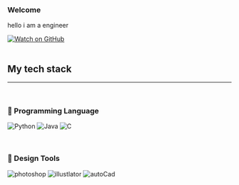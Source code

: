 ### Welcome 
hello i am a engineer 


[![Watch on GitHub](https://img.shields.io/github/watchers/brightjun/brightjun.svg?style=social)](https://github.com/brightjun/brightjun/watchers)
<br />
<br />
## My tech stack
----

<br />
<h3>📌 Programming Language </h3>

![Python](https://img.shields.io/badge/-Python-%23F7DF1C?style=for-the-badge&logo=python&logoColor=000000&labelColor=%23F7DF1C)
![Java](https://img.shields.io/badge/-java-%23F7DF1C?style=for-the-badge&logo=&logoColor=000000&labelColor=%23F7DF1C)
![C](https://img.shields.io/badge/-C-%23F7DF1C?style=for-the-badge&logo=python&logoColor=000000&labelColor=%23F7DF1C)

<br />
<h3>📌 Design Tools </h3>

![photoshop](https://img.shields.io/badge/-photoshop-%23F7DF1C?style=for-the-badge&logo=adobePhotoshop&logoColor=000000&labelColor=%23F7DF1C)
![illustlator](https://img.shields.io/badge/-Illustrator-%23F7DF1C?style=for-the-badge&logo=adobeIllustrator&logoColor=000000&labelColor=%23F7DF1C)
![autoCad](https://img.shields.io/badge/autodesk_2D/3D_Cad-%23F7DF1C?style=for-the-badge&logo=Autodesk&logoColor=000000&labelColor=%23F7DF1C)
<!-- <a href="버튼을 눌렀을 때 이동할 링크" target="_blank"><img ###src="https://img.shields.io/badge/뱃지레이블-배경색?style=뱃지모양&logo=로고&logoColor=로고색상"/></a> 
-->


<!--
**brightjun/brightjun** is a ✨ _special_ ✨ repository because its `README.md` (this file) appears on your GitHub profile.

Here are some ideas to get you started:

- 🔭 I’m currently working on ...
- 🌱 I’m currently learning Python3
- 👯 I’m looking to collaborate on ...
- 🤔 I’m looking for help with ...
- 💬 Ask me about ...
- 📫 How to reach me: ...
- 😄 Pronouns: ...
- ⚡ Fun fact: ...
-->
